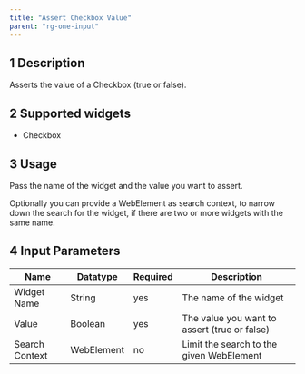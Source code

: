 ```yaml
---
title: "Assert Checkbox Value"
parent: "rg-one-input"
---
```


## 1 Description

Asserts the value of a Checkbox (true or false).

## 2 Supported widgets

* Checkbox

## 3 Usage

Pass the name of the widget and the value you want to assert.

Optionally you can provide a WebElement as search context, to narrow down the search for the widget, if there are two or more widgets with the same name.

## 4 Input Parameters

Name | Datatype | Required | Description
--- | --- | --- | ---
Widget Name | String | yes | The name of the widget
Value | Boolean | yes | The value you want to assert (true or false)
Search Context | WebElement | no | Limit the search to the given WebElement
